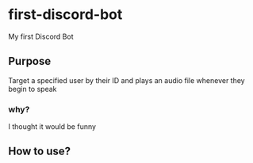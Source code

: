 # first-discord-bot
My first Discord Bot

## Purpose
Target a specified user by their ID and plays an audio file whenever they begin to speak
### why?
I thought it would be funny

## How to use?
